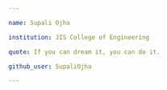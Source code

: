 ```yaml
---

name: Supali Ojha 

institution: JIS College of Engineering 

quote: If you can dream it, you can do it.

github_user: SupaliOjha

---
```

